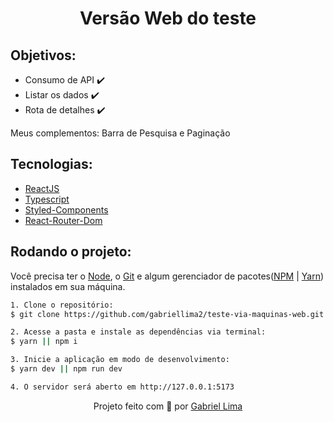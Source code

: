 <h1 align="center">
    Versão Web do teste
</h1>

<h2>Objetivos:</h2>

- Consumo de API ✔️
- Listar os dados ✔️
- Rota de detalhes ✔️

Meus complementos: Barra de Pesquisa e Paginação

<h2>Tecnologias:</h2>

- [ReactJS](https://pt-br.reactjs.org/)
- [Typescript](https://www.typescriptlang.org/)
- [Styled-Components](https://pt-br.reactjs.org/)
- [React-Router-Dom](https://reactrouter.com/en/main)

<h2>Rodando o projeto:</h2>

Você precisa ter o [Node](https://nodejs.org/en/), o [Git](https://git-scm.com/) e algum gerenciador de pacotes([NPM](https://docs.npmjs.com/downloading-and-installing-node-js-and-npm/) | [Yarn](https://classic.yarnpkg.com/lang/en/docs/install)) instalados em sua máquina.

```bash
1. Clone o repositório:
$ git clone https://github.com/gabriellima2/teste-via-maquinas-web.git

2. Acesse a pasta e instale as dependências via terminal:
$ yarn || npm i

3. Inicie a aplicação em modo de desenvolvimento:
$ yarn dev || npm run dev

4. O servidor será aberto em http://127.0.0.1:5173
```

<p align="center">Projeto feito com 💙 por <a href="https://www.linkedin.com/in/gabriel-lima-860612236">Gabriel Lima</a></p>
